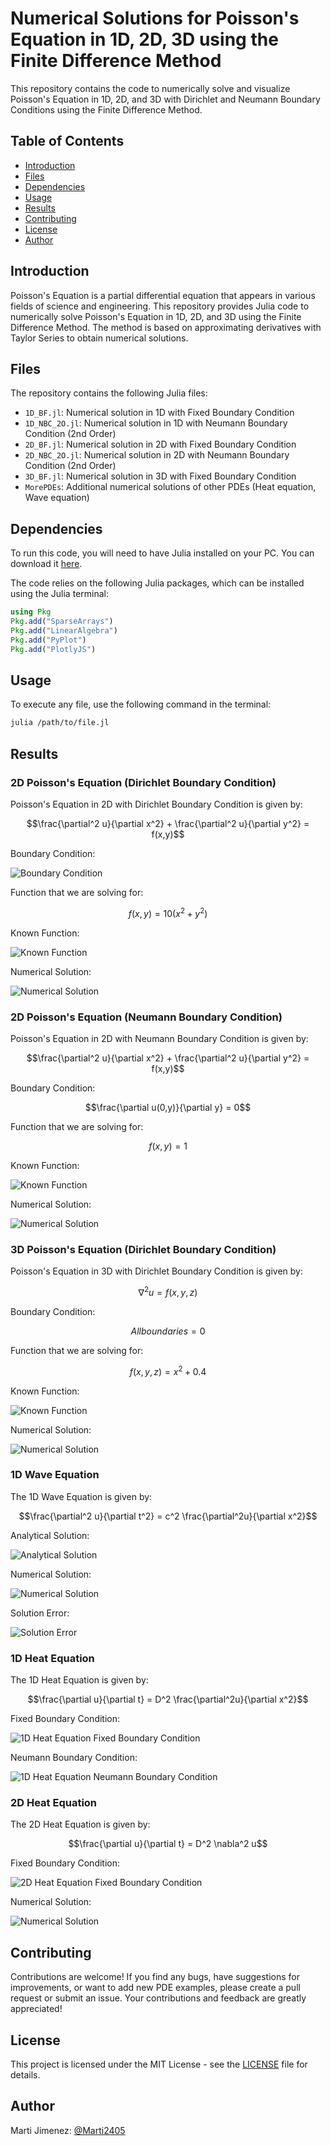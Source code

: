 # Numerical Solutions for Poisson's Equation in 1D, 2D, 3D using the Finite Difference Method

This repository contains the code to numerically solve and visualize Poisson's Equation in 1D, 2D, and 3D with Dirichlet and Neumann Boundary Conditions using the Finite Difference Method.


## Table of Contents

- [Introduction](#introduction)
- [Files](#files)
- [Dependencies](#dependencies)
- [Usage](#usage)
- [Results](#results)
- [Contributing](#contributing)
- [License](#license)
- [Author](#author)

## Introduction

Poisson's Equation is a partial differential equation that appears in various fields of science and engineering. This repository provides Julia code to numerically solve Poisson's Equation in 1D, 2D, and 3D using the Finite Difference Method. The method is based on approximating derivatives with Taylor Series to obtain numerical solutions.

## Files

The repository contains the following Julia files:

- `1D_BF.jl`: Numerical solution in 1D with Fixed Boundary Condition
- `1D_NBC_2O.jl`: Numerical solution in 1D with Neumann Boundary Condition (2nd Order)
- `2D_BF.jl`: Numerical solution in 2D with Fixed Boundary Condition
- `2D_NBC_2O.jl`: Numerical solution in 2D with Neumann Boundary Condition (2nd Order)
- `3D_BF.jl`: Numerical solution in 3D with Fixed Boundary Condition
- `MorePDEs`: Additional numerical solutions of other PDEs (Heat equation, Wave equation)

## Dependencies

To run this code, you will need to have Julia installed on your PC. You can download it [here](https://julialang.org/downloads/).

The code relies on the following Julia packages, which can be installed using the Julia terminal:

```Julia
using Pkg
Pkg.add("SparseArrays")
Pkg.add("LinearAlgebra")
Pkg.add("PyPlot")
Pkg.add("PlotlyJS")
```

## Usage

To execute any file, use the following command in the terminal:

```bash
julia /path/to/file.jl
```

## Results

### 2D Poisson's Equation (Dirichlet Boundary Condition)

Poisson's Equation in 2D with Dirichlet Boundary Condition is given by:

```math
\frac{\partial^2 u}{\partial x^2} + \frac{\partial^2 u}{\partial y^2} = f(x,y)
```

Boundary Condition:

![Boundary Condition](./SomeResultsImg/2D_FB_Boundaries.png)

Function that we are solving for:

```math
f(x,y) = 10(x^2 + y^2)
```

Known Function:

![Known Function](./SomeResultsImg/2D_FB_Known_F.png)

Numerical Solution:

![Numerical Solution](./SomeResultsImg/2D_FB_Sol.png)

### 2D Poisson's Equation (Neumann Boundary Condition)

Poisson's Equation in 2D with Neumann Boundary Condition is given by:

```math
\frac{\partial^2 u}{\partial x^2} + \frac{\partial^2 u}{\partial y^2} = f(x,y)
```

Boundary Condition:

```math
\frac{\partial u(0,y)}{\partial y} = 0
```

Function that we are solving for:

```math
f(x,y) = 1
```

Known Function:

![Known Function](./SomeResultsImg/2D_NBC_Known_F.png)

Numerical Solution:

![Numerical Solution](./SomeResultsImg/2D_NBC_Sol.png)

### 3D Poisson's Equation (Dirichlet Boundary Condition)

Poisson's Equation in 3D with Dirichlet Boundary Condition is given by:

```math
\nabla^2 u = f(x,y,z)
```

Boundary Condition:

```math
All boundaries = 0
```

Function that we are solving for:

```math
f(x,y,z) = x^2 + 0.4
```

Known Function:

![Known Function](./SomeResultsImg/3D_FB_Known_F.png)

Numerical Solution:

![Numerical Solution](./SomeResultsImg/3D_FB_Sol.png)

### 1D Wave Equation

The 1D Wave Equation is given by:

```math
\frac{\partial^2 u}{\partial t^2} = c^2 \frac{\partial^2u}{\partial x^2}
```

Analytical Solution:

![Analytical Solution](./SomeResultsImg/1D_Wave_Asol.png)

Numerical Solution:

![Numerical Solution](./SomeResultsImg/1D_Wave_Nsol.png)

Solution Error:

![Solution Error](./SomeResultsImg/1D_Wave_Error.png)

### 1D Heat Equation

The 1D Heat Equation is given by:

```math
\frac{\partial u}{\partial t} = D^2 \frac{\partial^2u}{\partial x^2}
```

Fixed Boundary Condition:

![1D Heat Equation Fixed Boundary Condition](./SomeResultsImg/1D_Heat_FB_Anim.gif)

Neumann Boundary Condition:

![1D Heat Equation Neumann Boundary Condition](./SomeResultsImg/1D_Heat_NBC_Anim.gif)

### 2D Heat Equation

The 2D Heat Equation is given by:

```math
\frac{\partial u}{\partial t} = D^2 \nabla^2 u
```

Fixed Boundary Condition:

![2D Heat Equation Fixed Boundary Condition](./SomeResultsImg/2D_FB_Boundaries.png)

Numerical Solution:

![Numerical Solution](./SomeResultsImg/2D_Heat_FB_Anim.gif)



## Contributing

Contributions are welcome! If you find any bugs, have suggestions for improvements, or want to add new PDE examples, please create a pull request or submit an issue. Your contributions and feedback are greatly appreciated!

## License

This project is licensed under the MIT License - see the [LICENSE](LICENSE) file for details.



## Author


Marti Jimenez: [@Marti2405](https://github.com/Marti2405)

